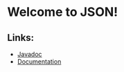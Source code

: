 # Welcome to JSON!
## Links:
* [Javadoc](https://jlbabilino.github.io/json)
* [Documentation](https://github.com/jlbabilino/json/wiki)